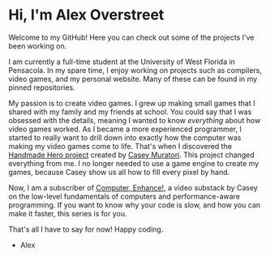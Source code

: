 # Hi, I'm Alex Overstreet

Welcome to my GitHub! Here you can check out some of the projects I've been working on.

I am currently a full-time student at the University of West Florida in Pensacola.
In my spare time, I enjoy working on projects such as compilers, video games, and
my personal website. Many of these can be found in my pinned repositories.

My passion is to create video games. I grew up making small games that I shared with
my family and my friends at school. You could say that I was obsessed with the details,
meaning I wanted to know *everything* about how video games worked. As I became a more
experienced programmer, I started to really want to drill down into exactly how the
computer was making my video games come to life. That's when I discovered the [Handmade
Hero project](https://handmadehero.org) created by [Casey Muratori](https://caseymuratori.com/about).
This project changed everything from me. I no longer needed to use a game engine to create my games,
because Casey show us all how to fill every pixel by hand.

Now, I am a subscriber of [Computer, Enhance!](https://www.computerenhance.com/), a video
substack by Casey on the low-level fundamentals of computers and performance-aware programming.
If you want to know why your code is slow, and how you can make it faster, this series is
for you.

That's all I have to say for now!
Happy coding.

- Alex
